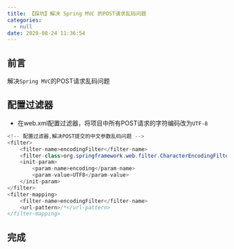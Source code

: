 ```yaml
---
title: 【踩坑】解决 Spring MVC 的POST请求乱码问题
categories:
  - null
date: 2020-08-24 11:36:54
---
```


## 前言

解决`Spring MVC`的POST请求乱码问题

<!-- more -->

## 配置过滤器

- 在web.xml配置过滤器，将项目中所有POST请求的字符编码改为`UTF-8`

``` java
<!-- 配置过滤器,解决POST提交的中文参数乱码问题 -->
<filter>
	<filter-name>encodingFilter</filter-name>
	<filter-class>org.springframework.web.filter.CharacterEncodingFilter</filter-class>
	<init-param>
		<param-name>encoding</param-name>
		<param-value>UTF8</param-value>
	</init-param>
</filter>
<filter-mapping>
	<filter-name>encodingFilter</filter-name>
	<url-pattern>/*</url-pattern>
</filter-mapping>
```

## 完成

